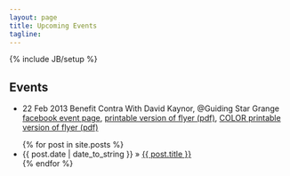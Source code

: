 ```yaml
---
layout: page
title: Upcoming Events
tagline: 
---
```

{% include JB/setup %}

## Events

- 22 Feb 2013 Benefit Contra With David Kaynor, @Guiding Star Grange [facebook event page](https://www.facebook.com/events/411420575609291/),
  [printable version of flyer (pdf)](/assets/posters/contradance-medium.pdf), [COLOR printable version of flyer (pdf)](/assets/posters/contradance-color-medium.pdf)

<ul class="posts">
  {% for post in site.posts %}
    <li><span>{{ post.date | date_to_string }}</span> &raquo; <a href="{{ BASE_PATH }}{{ post.url }}">{{ post.title }}</a></li>
  {% endfor %}
</ul>
